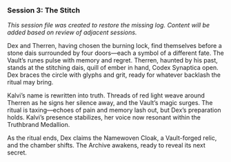 ### Session 3: The Stitch

*This session file was created to restore the missing log. Content will be added based on review of adjacent sessions.*

Dex and Therren, having chosen the burning lock, find themselves before a stone dais surrounded by four doors—each a symbol of a different fate. The Vault’s runes pulse with memory and regret. Therren, haunted by his past, stands at the stitching dais, quill of ember in hand, Codex Synaptica open. Dex braces the circle with glyphs and grit, ready for whatever backlash the ritual may bring.

Kalvi’s name is rewritten into truth. Threads of red light weave around Therren as he signs her silence away, and the Vault’s magic surges. The ritual is taxing—echoes of pain and memory lash out, but Dex’s preparation holds. Kalvi’s presence stabilizes, her voice now resonant within the Truthbrand Medallion.

As the ritual ends, Dex claims the Namewoven Cloak, a Vault-forged relic, and the chamber shifts. The Archive awakens, ready to reveal its next secret.
